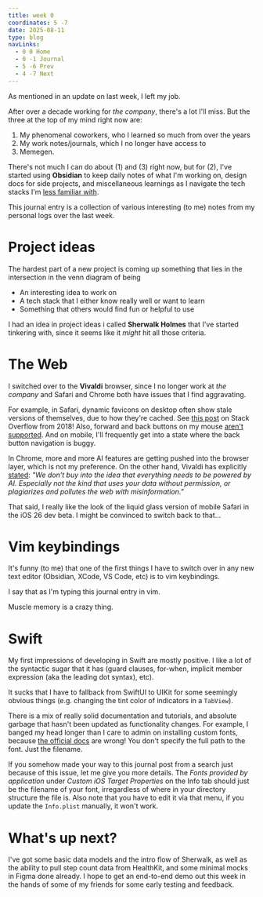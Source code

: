 ```yaml
---
title: week 0
coordinates: 5 -7
date: 2025-08-11
type: blog
navLinks:
  - 0 0 Home
  - 0 -1 Journal
  - 5 -6 Prev
  - 4 -7 Next
---
```


As mentioned in
<span class="link" data-x="5" data-y="-6">an update on</span> last week, I left
my job.

After over a decade working for _the company_, there's a lot I'll miss. But the
three at the top of my mind right now are:

1. My phenomenal coworkers, who I learned so much from over the years
1. My work notes/journals, which I no longer have access to
1. Memegen.

There's not much I can do about (1) and (3) right now, but for (2), I've started
using **Obsidian** to keep daily notes of what I'm working on, design docs for
side projects, and miscellaneous learnings as I navigate the tech stacks I'm
[less familiar with](https://github.com/jhuangtw/xg2xg).

This journal entry is a collection of various interesting (to me) notes from my
personal logs over the last week.

# Project ideas

The hardest part of a new project is coming up something that lies in the
intersection in the venn diagram of being

- An interesting idea to work on
- A tech stack that I either know really well or want to learn
- Something that others would find fun or helpful to use

I had an idea in
<span class="link" data-x="0" data-y="-6">project ideas i</span> called
**Sherwalk Holmes** that I've started tinkering with, since it seems like it
_might_ hit all those criteria.

# The Web

I switched over to the **Vivaldi** browser, since I no longer work at _the
company_ and Safari and Chrome both have issues that I find aggravating.

For example, in Safari, dynamic favicons on desktop often show stale versions of
themselves, due to how they're cached. See
[this post](https://apple.stackexchange.com/questions/339350/safari-12-favicon-in-gmail-tab-shows-incorrect-e-mail-count)
on Stack Overflow from 2018! Also, forward and back buttons on my mouse
[aren't supported](https://apple.stackexchange.com/questions/400080/make-safari-use-normal-back-and-forward-button-as-other-browser).
And on mobile, I'll frequently get into a state where the back button navigation
is buggy.

In Chrome, more and more AI features are getting pushed into the browser layer,
which is not my preference. On the other hand, Vivaldi has explicitly
[stated](https://vivaldi.com/for-a-better-web/): _"We don’t buy into the idea
that everything needs to be powered by AI. Especially not the kind that uses
your data without permission, or plagiarizes and pollutes the web with
misinformation."_

That said, I really like the look of the liquid glass version of mobile Safari
in the iOS 26 dev beta. I might be convinced to switch back to that...

# Vim keybindings

It's funny (to me) that one of the first things I have to switch over in any new
text editor (Obsidian, XCode, VS Code, etc) is to vim keybindings.

I say that as I'm typing this journal entry in vim.

Muscle memory is a crazy thing.

# Swift

My first impressions of developing in Swift are mostly positive. I like a lot of
the syntactic sugar that it has (guard clauses, for-when, implicit member
expression (aka the leading dot syntax), etc).

It sucks that I have to fallback from SwiftUI to UIKit for some seemingly
obvious things (e.g. changing the tint color of indicators in a `TabView`).

There is a mix of really solid documentation and tutorials, and absolute garbage
that hasn't been updated as functionality changes. For example, I banged my head
longer than I care to admin on installing custom fonts, because
[the official docs](https://developer.apple.com/documentation/swiftui/applying-custom-fonts-to-text/)
are wrong! You don't specify the full path to the font. Just the filename.

If you somehow made your way to this journal post from a search just because of
this issue, let me give you more details. The _Fonts provided by application_
under _Custom iOS Target Properties_ on the Info tab should just be the filename
of your font, irregardless of where in your directory structure the file is.
Also note that you have to edit it via that menu, if you update the `Info.plist`
manually, it won't work.

# What's up next?

I've got some basic data models and the intro flow of Sherwalk, as well as the
ability to pull step count data from HealthKit, and some minimal mocks in Figma
done already. I hope to get an end-to-end demo out this week in the hands of
some of my friends for some early testing and feedback.

